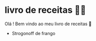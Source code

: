 # livro de receitas :man_cook:

Olá ! Bem vindo ao meu livro de receitas :wave:

- Strogonoff de frango